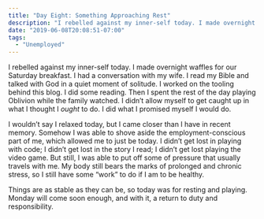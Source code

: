```yaml
---
title: "Day Eight: Something Approaching Rest"
description: "I rebelled against my inner-self today. I made overnight waffles for our Saturday breakfast. I had a conversation with my wife. I read my Bible and talked with God in a quiet moment of solitude. I worked on the tooling behind this blog. I did some reading. Then I spent the rest of the day playing Oblivion while the family watched. I didn’t allow myself to get caught up in what I thought I <i>ought</i> to do. I did what I promised myself I would do."
date: "2019-06-08T20:08:51-07:00"
tags:
  - "Unemployed"
---
```


I rebelled against my inner-self today. I made overnight waffles for our Saturday breakfast. I had a conversation with my wife. I read my Bible and talked with God in a quiet moment of solitude. I worked on the tooling behind this blog. I did some reading. Then I spent the rest of the day playing Oblivion while the family watched. I didn’t allow myself to get caught up in what I thought I _ought_ to do. I did what I promised myself I would do.

I wouldn’t say I relaxed today, but I came closer than I have in recent memory. Somehow I was able to shove aside the employment-conscious part of me, which allowed me to just be today. I didn’t get lost in playing with code; I didn’t get lost in the story I read; I didn’t get lost playing the video game. But still, I was able to put off some of pressure that usually travels with me. My body still bears the marks of prolonged and chronic stress, so I still have some “work” to do if I am to be healthy.

Things are as stable as they can be, so today was for resting and playing. Monday will come soon enough, and with it, a return to duty and responsibility.